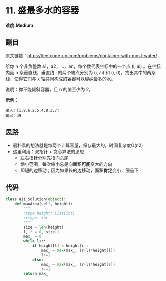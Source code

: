 # 11. 盛最多水的容器
**难度:Medium**
## 题目
原文链接：https://leetcode-cn.com/problems/container-with-most-water/

给你 n 个非负整数 a1，a2，...，an，每个数代表坐标中的一个点 (i, ai) 。在坐标内画 n 条垂直线，垂直线 i 的两个端点分别为 (i, ai) 和 (i, 0)。找出其中的两条线，使得它们与 x 轴共同构成的容器可以容纳最多的水。

说明：你不能倾斜容器，且 n 的值至少为 2。

**示例：**
```
输入：[1,8,6,2,5,4,8,3,7]
输出：49
```
## 思路
* 最朴素的想法就是每两个计算容量，保存最大的。时间复杂度O(n2)
* 这里利用：双指针 + 贪心算法的思想
  * 左右指针分别先指向头尾
  * 缩小范围，每次缩小总是向面积**可能**变大的方向
  * 即短的边移动；因为如果长的边移动，面积**肯定**变小，细品下
## 代码
```python
class a11_Solution(object):
    def maxArea(self, height):
        """
        :type height: List[int]
        :rtype: int
        """
        size = len(height)
        l, r = 0, size-1
        max_ = 0
        while l<r:
            if height[l] < height[r]:
                max_ = max(max_, (r-l)*height[l])
                l+=1
            else:
                max_ = max(max_, (r-l)*height[r])
                r-=1
        return max_
```
